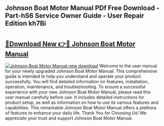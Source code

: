 ## Johnson Boat Motor Manual PDf Free Download - Part-hS6 Service Owner Guide - User Repair Edition kh7Bi

# <h2><a href="http://bc16641.oget.top/?id=Johnson+Boat+Motor+Manual">🔗Download New 👉🔴 Johnson Boat Motor Manual</a></h2>

[![Johnson Boat Motor Manual new download](https://i.imgur.com/5g1atiW.png)](http://bc16641.oget.top/?id=Johnson+Boat+Motor+Manual)
Welcome to the user manual for your newly upgraded Johnson Boat Motor Manual. This comprehensive guide is intended to help you understand and operate your product successfully. You will find detailed information on features, installation, operation, maintenance, and troubleshooting. To ensure a successful experience with your new Johnson Boat Motor Manual, please read this user manual carefully before use. It includes detailed instructions for product setup, as well as information on how to use its various features and capabilities. This remarkable Johnson Boat Motor Manual offers a plethora of features to enhance your daily life. Thank You for Choosing Us! We appreciate your trust and support Johnson Boat Motor Manual.
